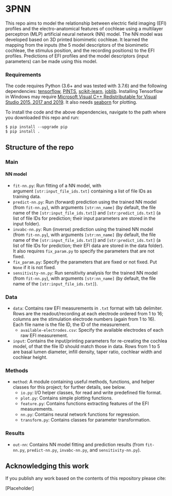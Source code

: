 # 3PNN

This repo aims to model the relationship between electric field imaging (EFI) profiles and the electro-anatomical features of cochleae using a multilayer perceptron (MLP) artificial neural network (NN) model.
The NN model was developed based on 3D printed biomimetic cochleae.
It learned the mapping from the inputs (the 5 model descriptors of the biomimetic cochleae, the stimulus position, and the recording positions) to the EFI profiles.
Predictions of EFI profiles and the model descriptors (input parameters) can be made using this model.

### Requirements

The code requires Python (3.6+ and was tested with 3.7.6) and the following dependencies:
[tensorflow](https://www.tensorflow.org/install),
[PINTS](https://github.com/pints-team/pints#installing-pints),
[scikit-learn](https://scikit-learn.org/stable/install.html),
[joblib](https://joblib.readthedocs.io/en/latest/installing.html).
Installing Tensorflow in Windows may require [Microsoft Visual C++ Redistributable for Visual Studio 2015, 2017 and 2019](https://support.microsoft.com/en-us/help/2977003/the-latest-supported-visual-c-downloads).
It also needs [seaborn](https://seaborn.pydata.org/installing.html) for plotting.

To install the code and the above dependencies, navigate to the path where you downloaded this repo and run:
```
$ pip install --upgrade pip
$ pip install .
```


## Structure of the repo

### Main

#### NN model
- `fit-nn.py`: Run fitting of a NN model, with argument `[str:input_file_ids.txt]` containing a list of file IDs as training data. 
- `predict-nn.py`: Run (forward) prediction using the trained NN model (from `fit-nn.py`), with arguments `[str:nn_name]` (by default, the file name of the `[str:input_file_ids.txt]`) and `[str:predict_ids.txt]` (a list of file IDs for prediction; their input parameters are stored in the input folder).
- `invabc-nn.py`: Run (inverse) prediction using the trained NN model (from `fit-nn.py`), with arguments `[str:nn_name]` (by default, the file name of the `[str:input_file_ids.txt]`) and `[str:predict_ids.txt]` (a list of file IDs for prediction; their EFI data are stored in the data folder).
                  It also requires `fix_param.py` to specify the parameters that are not fixed.
- `fix_param.py`: Specify the parameters that are fixed or not fixed. Put `None` if it is not fixed.
- `sensitivity-nn.py`: Run sensitivity analysis for the trained NN model (from `fit-nn.py`), with arguments `[str:nn_name]` (by default, the file name of the `[str:input_file_ids.txt]`).


### Data
- `data`: Contains raw EFI measurements in `.txt` format with tab delimiter.
          Rows are the readout/recording at each electrode ordered from 1 to 16; columns are the stimulation electrode numbers (again from 1 to 16).
          Each file name is the file ID, the ID of the measurement.
  - `available-electrodes.csv`: Specify the available electrodes of each raw EFI measurement. 
- `input`: Contains the input/printing parameters for re-creating the cochlea model, of that the file ID should match those in data.
           Rows from 1 to 5 are basal lumen diameter, infill density, taper ratio, cochlear width and cochlear height. 


### Methods
- `method`: A module containing useful methods, functions, and helper classes for this project; for further details, see below. 
  - `io.py`: I/O helper classes, for read and write predefined file format.
  - `plot.py`: Contains simple plotting functions.
  - `feature.py`: Contains functions extracting features of the EFI measurements.
  - `nn.py`: Contains neural network functions for regression.
  - `transform.py`: Contains classes for parameter transformation.


### Results
- `out-nn`: Contains NN model fitting and prediction results (from `fit-nn.py`, `predict-nn.py`, `invabc-nn.py`, and `sensitivity-nn.py`).


## Acknowledging this work

If you publish any work based on the contents of this repository please cite:

[Placeholder]

